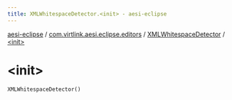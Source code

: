 ```yaml
---
title: XMLWhitespaceDetector.<init> - aesi-eclipse
---
```


[aesi-eclipse](../../index.html) / [com.virtlink.aesi.eclipse.editors](../index.html) / [XMLWhitespaceDetector](index.html) / [&lt;init&gt;](.)

# &lt;init&gt;

`XMLWhitespaceDetector()`